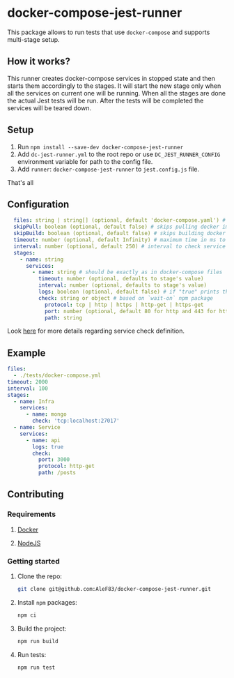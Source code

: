 # docker-compose-jest-runner

This package allows to run tests that use `docker-compose` and supports multi-stage setup.

## How it works?

This runner creates docker-compose services in stopped state and then starts them accordingly to the stages. It will start the new stage only when all the services on current one will be running. When all the stages are done the actual Jest tests will be run. After the tests will be completed the services will be teared down.

## Setup

1. Run `npm install --save-dev docker-compose-jest-runner`
2. Add `dc-jest-runner.yml` to the root repo or use `DC_JEST_RUNNER_CONFIG` environment variable for path to the config file.
3. Add `runner`: `docker-compose-jest-runner` to `jest.config.js` file.

That's all

## Configuration

```yaml
  files: string | string[] (optional, default 'docker-compose.yaml') # docker-compose yaml files
  skipPull: boolean (optional, default false) # skips pulling docker images
  skipBuild: boolean (optional, default false) # skips building docker images
  timeout: number (optional, default Infinity) # maximum time in ms to wait for service on each stage
  interval: number (optional, default 250) # interval to check service in ms
  stages:
    - name: string
      services:
        - name: string # should be exactly as in docker-compose files
          timeout: number (optional, defaults to stage's value)
          interval: number (optional, defaults to stage's value)
          logs: boolean (optional, default false) # if "true" prints the container logs after tests execution
          check: string or object # based on `wait-on` npm package
            protocol: tcp | http | https | http-get | https-get
            port: number (optional, default 80 for http and 443 for https)
            path: string
```

Look [here](https://github.com/jeffbski/wait-on#usage) for more details regarding service check definition.

## Example

  ```yaml
  files:
    - ./tests/docker-compose.yml
  timeout: 2000
  interval: 100
  stages:
    - name: Infra
      services:
        - name: mongo
          check: 'tcp:localhost:27017'
    - name: Service
      services:
        - name: api
          logs: true
          check:
            port: 3000
            protocol: http-get
            path: /posts

  ```

## Contributing

### Requirements

1. [Docker](https://www.docker.com/)

2. [NodeJS](https://nodejs.org/en/)

### Getting started

1. Clone the repo:

      ```sh
      git clone git@github.com:AleF83/docker-compose-jest-runner.git
      ```

2. Install `npm` packages:

    ```sh
    npm ci
    ```

3. Build the project:

    ```sh
    npm run build
    ```

4. Run tests:

    ```sh
    npm run test
    ```

